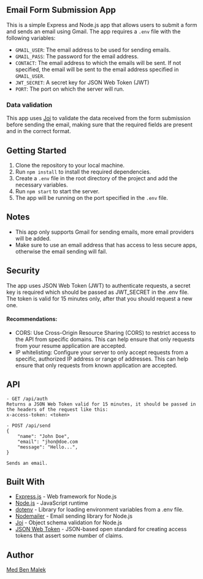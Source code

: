 ## Email Form Submission App

This is a simple Express and Node.js app that allows users to submit a form and sends an email using Gmail. The app
requires a `.env` file with the following variables:

- `GMAIL_USER`: The email address to be used for sending emails.
- `GMAIL_PASS`: The password for the email address.
- `CONTACT`: The email address to which the emails will be sent. If not specified, the email will be sent to the email
  address specified in `GMAIL_USER`.
- `JWT_SECRET`: A secret key for JSON Web Token (JWT)
- `PORT`: The port on which the server will run.

### Data validation

This app uses [Joi](https://hapi.dev/module/joi/) to validate the data received from the form submission before sending
the email, making sure that the required fields are present and in the correct format.

## Getting Started

1. Clone the repository to your local machine.
2. Run `npm install` to install the required dependencies.
3. Create a `.env` file in the root directory of the project and add the necessary variables.
4. Run `npm start` to start the server.
5. The app will be running on the port specified in the `.env` file.

## Notes

- This app only supports Gmail for sending emails, more email providers will be added.
- Make sure to use an email address that has access to less secure apps, otherwise the email sending will fail.

## Security

The app uses JSON Web Token (JWT) to authenticate requests, a secret key is required which should be passed as
JWT_SECRET in the .env file. The token is valid for 15 minutes only, after that you should request a new one.

#### Recommendations:

- CORS: Use Cross-Origin Resource Sharing (CORS) to restrict access to the API from specific domains. This can help
  ensure that only requests from your resume application are accepted.
- IP whitelisting: Configure your server to only accept requests from a specific, authorized IP address or range of
  addresses. This can help ensure that only requests from known application are accepted.

## API

```
- GET /api/auth
Returns a JSON Web Token valid for 15 minutes, it should be passed in the headers of the request like this:
x-access-token: <token>
```

```
- POST /api/send
{
    "name": "John Doe",
    "email": "jhon@doe.com
    "message": "Hello...",
}

Sends an email.
```

## Built With

- [Express.js](https://expressjs.com/) - Web framework for Node.js
- [Node.js](https://nodejs.org/) - JavaScript runtime
- [dotenv](https://www.npmjs.com/package/dotenv) - Library for loading environment variables from a .env file.
- [Nodemailer](https://nodemailer.com/about/) - Email sending library for Node.js
- [Joi](https://hapi.dev/module/joi/) - Object schema validation for Node.js
- [JSON Web Token](https://jwt.io/) - JSON-based open standard for creating access tokens that assert some number of
  claims.

## Author

[Med Ben Malek](https://medbenmalek.me/)
